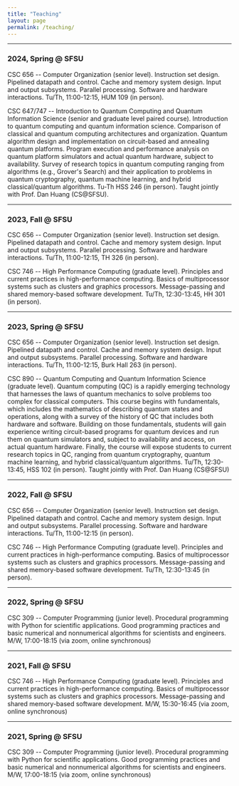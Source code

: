 ```yaml
---
title: "Teaching"
layout: page
permalink: /teaching/
---
```


---

### 2024, Spring @ SFSU

CSC 656 -- Computer Organization (senior level). Instruction set design. Pipelined datapath and control. Cache and memory system design. Input and output subsystems. Parallel processing. Software and hardware interactions. Tu/Th, 11:00-12:15, HUM 109 (in person).  

CSC 647/747 --  Introduction to Quantum Computing and Quantum Information Science (senior and graduate level paired course). Introduction to quantum computing and quantum information science. Comparison of classical and quantum computing architectures and organization. Quantum algorithm design and implementation on circuit-based and annealing quantum platforms. Program execution and performance analysis on quantum platform simulators and actual quantum hardware, subject to availability. Survey of research topics in quantum computing ranging from algorithms (e.g., Grover's Search) and their application to problems in quantum cryptography, quantum machine learning, and hybrid classical/quantum algorithms. Tu-Th HSS 246 (in person).
Taught jointly with Prof. Dan Huang (CS@SFSU).

---

### 2023, Fall @ SFSU


CSC 656 -- Computer Organization (senior level). Instruction set design. Pipelined datapath and control. Cache and memory system design. Input and output subsystems. Parallel processing. Software and hardware interactions. Tu/Th, 11:00-12:15, TH 326 (in person).  


CSC 746 -- High Performance Computing (graduate level). Principles and current practices in high-performance computing. Basics of multiprocessor systems such as clusters and graphics processors. Message-passing and shared memory-based software development. Tu/Th, 12:30-13:45, HH 301 (in person).  


---

### 2023, Spring @ SFSU

CSC 656 -- Computer Organization (senior level). Instruction set design. Pipelined datapath and control. Cache and memory system design. Input and output subsystems. Parallel processing. Software and hardware interactions. Tu/Th, 11:00-12:15, Burk Hall 263 (in person).

CSC 890 -- Quantum Computing and Quantum Information Science (graduate level). Quantum computing (QC) is a rapidly emerging technology that harnesses the laws of quantum mechanics to solve problems too complex for classical computers. This course begins with fundamentals, which includes the mathematics of describing quantum states and operations, along with a survey of the history of QC that includes both hardware and software. Building on those fundamentals, students will gain experience writing circuit-based programs for quantum devices and run them on quantum simulators and, subject to availability and access, on actual quantum hardware. Finally, the course will expose students to current research topics in QC, ranging from quantum cryptography, quantum machine learning, and hybrid classical/quantum algorithms. Tu/Th, 12:30-13:45, HSS 102 (in person). Taught jointly with Prof. Dan Huang (CS@SFSU)


---

### 2022, Fall @ SFSU

CSC 656 -- Computer Organization (senior level). Instruction set design. Pipelined datapath and control. Cache and memory system design. Input and output subsystems. Parallel processing. Software and hardware interactions. Tu/Th, 11:00-12:15 (in person).

CSC 746 -- High Performance Computing (graduate level). Principles and current practices in high-performance computing. Basics of multiprocessor systems such as clusters and graphics processors. Message-passing and shared memory-based software development. Tu/Th, 12:30-13:45 (in person).

---
  
### 2022, Spring @ SFSU

CSC 309 -- Computer Programming (junior level). Procedural programming with Python for scientific applications. Good programming practices and basic numerical and nonnumerical algorithms for scientists and engineers. M/W, 17:00-18:15 (via zoom, online synchronous)


---
  
### 2021, Fall @ SFSU

CSC 746 -- High Performance Computing (graduate level). Principles and current practices in high-performance computing. Basics of multiprocessor systems such as clusters and graphics processors. Message-passing and shared memory-based software development. M/W, 15:30-16:45 (via zoom, online synchronous)


---
  
### 2021, Spring @ SFSU

CSC 309 -- Computer Programming (junior level). Procedural programming with Python for scientific applications. Good programming practices and basic numerical and nonnumerical algorithms for scientists and engineers. M/W, 17:00-18:15 (via zoom, online synchronous)
